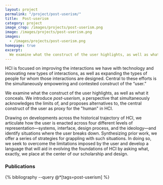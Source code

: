 ```yaml
---
layout: project
permalink: "/project/post-userism/"
title:  Post-userism
category: project
image_crop: /images/projects/post-userism.png
image: /images/projects/post-userism.png
images:
  - /images/projects/post-userism.png
homepage: true
excerpt:
  We examine what the construct of the user highlights, as well as what it conceals. We introduce *post-userism*, a perspective that simultaneously acknowledges the limits of, and proposes alternatives to, the central construct of the user as proxy for the "human" in HCI.
---
```


HCI is focused on improving the interactions we have with technology and innovating new types of interactions, as well as expanding the types of people for whom those interactions are designed. Central to these efforts is the simultaneously empowering and contested construct of the “user.”

We examine what the construct of the user highlights, as well as what it conceals. We introduce *post-userism*, a perspective that simultaneously acknowledges the limits of, and proposes alternatives to, the central construct of the user as proxy for the "human" in HCI.

Drawing on developments across the historical trajectory of HCI, we articulate how the user is enacted across four different levels of representation—systems, interface, design process, and the ideology—and identify situations where the user breaks down. Synthesizing prior work, we offer a series of strategies for grappling with such situations. In doing so, we seek to overcome the limitations imposed by the user and develop a language that will aid in evolving the foundations of HCI by asking what, exactly, we place at the center of our scholarship and design.

### Publications
{% bibliography --query @*[tags=post-userism] %}

